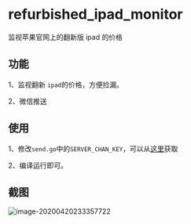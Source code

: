 # refurbished_ipad_monitor
监视苹果官网上的翻新版 ipad 的价格

## 功能

1、监视翻新 `ipad`的价格，方便捡漏。

2、微信推送

## 使用

1、修改`send.go`中的`SERVER_CHAN_KEY`，可以从[这里](http://sc.ftqq.com/3.version)获取

2、编译运行即可。

## 截图

![image-20200420233357722](https://tva1.sinaimg.cn/large/007S8ZIlly1ge0nltlhlyj30ot0crq5e.jpg)